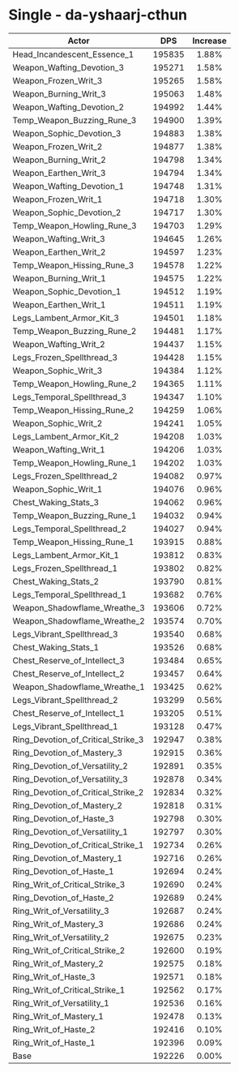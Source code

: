 # Single - da-yshaarj-cthun
| Actor | DPS | Increase |
|---|:---:|:---:|
|Head_Incandescent_Essence_1|195835|1.88%|
|Weapon_Wafting_Devotion_3|195271|1.58%|
|Weapon_Frozen_Writ_3|195265|1.58%|
|Weapon_Burning_Writ_3|195063|1.48%|
|Weapon_Wafting_Devotion_2|194992|1.44%|
|Temp_Weapon_Buzzing_Rune_3|194900|1.39%|
|Weapon_Sophic_Devotion_3|194883|1.38%|
|Weapon_Frozen_Writ_2|194877|1.38%|
|Weapon_Burning_Writ_2|194798|1.34%|
|Weapon_Earthen_Writ_3|194794|1.34%|
|Weapon_Wafting_Devotion_1|194748|1.31%|
|Weapon_Frozen_Writ_1|194718|1.30%|
|Weapon_Sophic_Devotion_2|194717|1.30%|
|Temp_Weapon_Howling_Rune_3|194703|1.29%|
|Weapon_Wafting_Writ_3|194645|1.26%|
|Weapon_Earthen_Writ_2|194597|1.23%|
|Temp_Weapon_Hissing_Rune_3|194578|1.22%|
|Weapon_Burning_Writ_1|194575|1.22%|
|Weapon_Sophic_Devotion_1|194512|1.19%|
|Weapon_Earthen_Writ_1|194511|1.19%|
|Legs_Lambent_Armor_Kit_3|194501|1.18%|
|Temp_Weapon_Buzzing_Rune_2|194481|1.17%|
|Weapon_Wafting_Writ_2|194437|1.15%|
|Legs_Frozen_Spellthread_3|194428|1.15%|
|Weapon_Sophic_Writ_3|194384|1.12%|
|Temp_Weapon_Howling_Rune_2|194365|1.11%|
|Legs_Temporal_Spellthread_3|194347|1.10%|
|Temp_Weapon_Hissing_Rune_2|194259|1.06%|
|Weapon_Sophic_Writ_2|194241|1.05%|
|Legs_Lambent_Armor_Kit_2|194208|1.03%|
|Weapon_Wafting_Writ_1|194206|1.03%|
|Temp_Weapon_Howling_Rune_1|194202|1.03%|
|Legs_Frozen_Spellthread_2|194082|0.97%|
|Weapon_Sophic_Writ_1|194076|0.96%|
|Chest_Waking_Stats_3|194062|0.96%|
|Temp_Weapon_Buzzing_Rune_1|194032|0.94%|
|Legs_Temporal_Spellthread_2|194027|0.94%|
|Temp_Weapon_Hissing_Rune_1|193915|0.88%|
|Legs_Lambent_Armor_Kit_1|193812|0.83%|
|Legs_Frozen_Spellthread_1|193802|0.82%|
|Chest_Waking_Stats_2|193790|0.81%|
|Legs_Temporal_Spellthread_1|193682|0.76%|
|Weapon_Shadowflame_Wreathe_3|193606|0.72%|
|Weapon_Shadowflame_Wreathe_2|193574|0.70%|
|Legs_Vibrant_Spellthread_3|193540|0.68%|
|Chest_Waking_Stats_1|193526|0.68%|
|Chest_Reserve_of_Intellect_3|193484|0.65%|
|Chest_Reserve_of_Intellect_2|193457|0.64%|
|Weapon_Shadowflame_Wreathe_1|193425|0.62%|
|Legs_Vibrant_Spellthread_2|193299|0.56%|
|Chest_Reserve_of_Intellect_1|193205|0.51%|
|Legs_Vibrant_Spellthread_1|193128|0.47%|
|Ring_Devotion_of_Critical_Strike_3|192947|0.38%|
|Ring_Devotion_of_Mastery_3|192915|0.36%|
|Ring_Devotion_of_Versatility_2|192891|0.35%|
|Ring_Devotion_of_Versatility_3|192878|0.34%|
|Ring_Devotion_of_Critical_Strike_2|192834|0.32%|
|Ring_Devotion_of_Mastery_2|192818|0.31%|
|Ring_Devotion_of_Haste_3|192798|0.30%|
|Ring_Devotion_of_Versatility_1|192797|0.30%|
|Ring_Devotion_of_Critical_Strike_1|192734|0.26%|
|Ring_Devotion_of_Mastery_1|192716|0.26%|
|Ring_Devotion_of_Haste_1|192694|0.24%|
|Ring_Writ_of_Critical_Strike_3|192690|0.24%|
|Ring_Devotion_of_Haste_2|192689|0.24%|
|Ring_Writ_of_Versatility_3|192687|0.24%|
|Ring_Writ_of_Mastery_3|192686|0.24%|
|Ring_Writ_of_Versatility_2|192675|0.23%|
|Ring_Writ_of_Critical_Strike_2|192600|0.19%|
|Ring_Writ_of_Mastery_2|192575|0.18%|
|Ring_Writ_of_Haste_3|192571|0.18%|
|Ring_Writ_of_Critical_Strike_1|192562|0.17%|
|Ring_Writ_of_Versatility_1|192536|0.16%|
|Ring_Writ_of_Mastery_1|192478|0.13%|
|Ring_Writ_of_Haste_2|192416|0.10%|
|Ring_Writ_of_Haste_1|192396|0.09%|
|Base|192226|0.00%|
